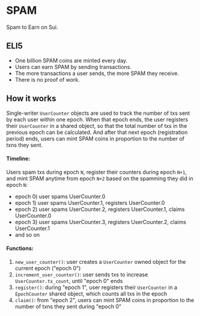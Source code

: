 # SPAM

Spam to Earn on Sui.

<!-- ![Polymedia SPAM](https://spam.polymedia.app/img/open-graph.webp) -->

## ELI5

- One billion SPAM coins are minted every day.
- Users can earn SPAM by sending transactions.
- The more transactions a user sends, the more SPAM they receive.
- There is no proof of work.

## How it works

Single-writer `UserCounter` objects are used to track the number of txs sent by each user within one epoch. When that epoch ends, the user registers their `UserCounter` in a shared object, so that the total number of txs in the previous epoch can be calculated. And after that next epoch (registration period) ends, users can mint SPAM coins in proportion to the number of txns they sent.

#### Timeline:

Users spam txs during epoch `N`, register their counters during epoch `N+1`, and mint SPAM anytime from epoch `N+2` based on the spamming they did in epoch `N`:

- epoch 0) user spams UserCounter.0
- epoch 1) user spams UserCounter.1, registers UserCounter.0
- epoch 2) user spams UserCounter.2, registers UserCounter.1, claims UserCounter.0
- epoch 3) user spams UserCounter.3, registers UserCounter.2, claims UserCounter.1
- and so on

#### Functions:
1) `new_user_counter()`: user creates a `UserCounter` owned object for the current epoch ("epoch 0")
2) `increment_user_counter()`: user sends txs to increase `UserCounter.tx_count`, until "epoch 0" ends
3) `register()`: during "epoch 1", user registers their `UserCounter` in a `EpochCounter` shared object, which counts all txs in the epoch
4) `claim()`: from "epoch 2", users can mint SPAM coins in proportion to the number of txns they sent during "epoch 0"
